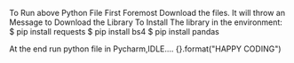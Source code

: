 To Run above Python File First Foremost Download the files.
It will throw an Message to Download the Library
To Install The library in the environment:
        $ pip install requests
        $ pip install bs4
        $ pip install pandas
       
At the end run python file in Pycharm,IDLE.... {}.format("HAPPY CODING")
